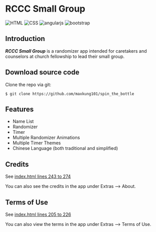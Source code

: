 # RCCC Small Group
![HTML](https://img.shields.io/badge/HTML-5-red.svg)
![CSS](https://img.shields.io/badge/CSS-3-blue.svg)
![angularjs](https://img.shields.io/badge/angularjs-v1.5.11-yellow.svg)
![bootstrap](https://img.shields.io/badge/bootstrap-v4.0-blue.svg)

Introduction
------------
***RCCC Small Group*** is a randomizer app intended for caretakers and counselors at church fellowship to lead their small group.

Download source code
--------------------
Clone the repo via git:
```
$ git clone https://github.com/maxkung101/spin_the_bottle
```
Features
--------
* Name List
* Randomizer
* Timer
* Multiple Randomizer Animations
* Multiple Timer Themes
* Chinese Language (both traditional and simplified)

Credits
-------
See [index.html lines 243 to 274](https://github.com/maxkung101/spin_the_bottle/blob/master/www/index.html#L243)

You can also see the credits in the app under Extras --> About.

Terms of Use
------------
See [index.html lines 205 to 226](https://github.com/maxkung101/spin_the_bottle/blob/master/www/index.html#L205)

You can also view the terms in the app under Extras --> Terms of Use.
